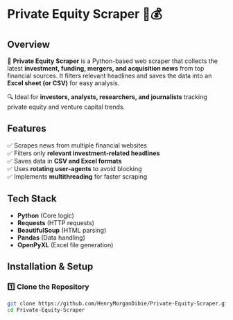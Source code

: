 # Private Equity Scraper 📰💰  

## Overview  
🚀 **Private Equity Scraper** is a Python-based web scraper that collects the latest **investment, funding, mergers, and acquisition news** from top financial sources. It filters relevant headlines and saves the data into an **Excel sheet (or CSV)** for easy analysis.  

🔍 Ideal for **investors, analysts, researchers, and journalists** tracking private equity and venture capital trends.  

## Features  
✅ Scrapes news from multiple financial websites  
✅ Filters only **relevant investment-related headlines**  
✅ Saves data in **CSV and Excel formats**  
✅ Uses **rotating user-agents** to avoid blocking  
✅ Implements **multithreading** for faster scraping  

## Tech Stack  
- **Python** (Core logic)  
- **Requests** (HTTP requests)  
- **BeautifulSoup** (HTML parsing)  
- **Pandas** (Data handling)  
- **OpenPyXL** (Excel file generation)  

## Installation & Setup  

### 1️⃣ Clone the Repository  
```bash
git clone https://github.com/HenryMorganDibie/Private-Equity-Scraper.git
cd Private-Equity-Scraper
